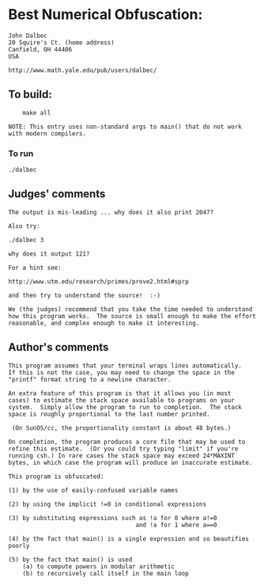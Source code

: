 # Best Numerical Obfuscation:

    John Dalbec
    20 Squire's Ct.	(home address)
    Canfield, OH 44406
    USA

    http://www.math.yale.edu/pub/users/dalbec/

## To build:

        make all

	NOTE: This entry uses non-standard args to main() that do not work with modern compilers.

### To run

	./dalbec

## Judges' comments

    The output is mis-leading ... why does it also print 2047?

    Also try:

	./dalbec 3

    why does it output 121?

    For a hint see:

	http://www.utm.edu/research/primes/prove2.html#sprp

    and then try to understand the source!  :-)

    We (the judges) recommend that you take the time needed to understand
    how this program works.  The source is small enough to make the effort
    reasonable, and complex enough to make it interesting.

## Author's comments

    This program assumes that your terminal wraps lines automatically.
    If this is not the case, you may need to change the space in the
    "printf" format string to a newline character.

    An extra feature of this program is that it allows you (in most
    cases) to estimate the stack space available to programs on your
    system.  Simply allow the program to run to completion.  The stack
    space is roughly proportional to the last number printed.

	 (On SunOS/cc, the proportionality constant is about 48 bytes.)

    On completion, the program produces a core file that may be used to
    refine this estimate.  (Or you could try typing "limit" if you're
    running csh.) In rare cases the stack space may exceed 24*MAXINT
    bytes, in which case the program will produce an inaccurate estimate.

    This program is obfuscated:

    (1) by the use of easily-confused variable names

    (2) by using the implicit !=0 in conditional expressions

    (3) by substituting expressions such as !a for 0 where a!=0
                                        and !a for 1 where a==0

    (4) by the fact that main() is a single expression and so beautifies poorly

    (5) by the fact that main() is used
        (a) to compute powers in modular arithmetic
        (b) to recursively call itself in the main loop
